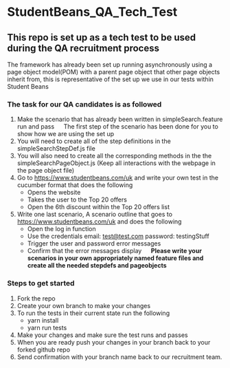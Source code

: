 # StudentBeans_QA_Tech_Test

## This repo is set up as a tech test to be used during the QA recruitment process

The framework has already been set up running asynchronously using a page object model(POM) with a parent page object that other page objects inherit from, this is representative of the set up we use in our tests within Student Beans

### The task for our QA candidates is as followed

1. Make the scenario that has already been written in simpleSearch.feature run and pass
&emsp; The first step of the scenario has been done for you to show how we are using the set up
&emsp;
2. You will need to create all of the step definitions in the simpleSearchStepDef.js file
&emsp;
3. You will also need to create all the corresponding methods in the the simpleSearchPageObject.js (Keep all interactions with the webpage in the page object file)
&emsp;
4. Go to <https://www.studentbeans.com/uk> and write your own test in the cucumber format that does the following
    - Opens the website
    - Takes the user to the Top 20 offers
    - Open the 6th discount within the Top 20 offers list
5. Write one last scenario, A scenario outline that goes to <https://www.studentbeans.com/uk> and does the following
    - Open the log in function
    - Use the credentials email: test@test.com password: testingStuff
    - Trigger the user and password error messages
    - Confirm that the error messages display
&emsp;
  **Please write your scenarios in your own appropriately named feature files and create all the needed stepdefs and pageobjects**

### Steps to get started

1. Fork the repo
&emsp;
2. Create your own branch to make your changes
&emsp;
3. To run the tests in their current state run the following
    - yarn install
    - yarn run tests
&emsp;
4. Make your changes and make sure the test runs and passes
&emsp;
5. When you are ready push your changes in your branch back to your forked github repo
&emsp;
6. Send confirmation with your branch name back to our recruitment team.
